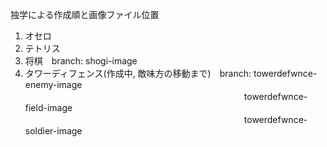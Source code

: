 独学による作成順と画像ファイル位置
1. オセロ
2. テトリス
3. 将棋　branch: shogi-image
4. タワーディフェンス(作成中, 敵味方の移動まで)　branch: towerdefwnce-enemy-image  
　　　　　　　　　　　　　　　　　　　　　　　　　towerdefwnce-field-image  
　　　　　　　　　　　　　　　　　　　　　　　　　towerdefwnce-soldier-image  
